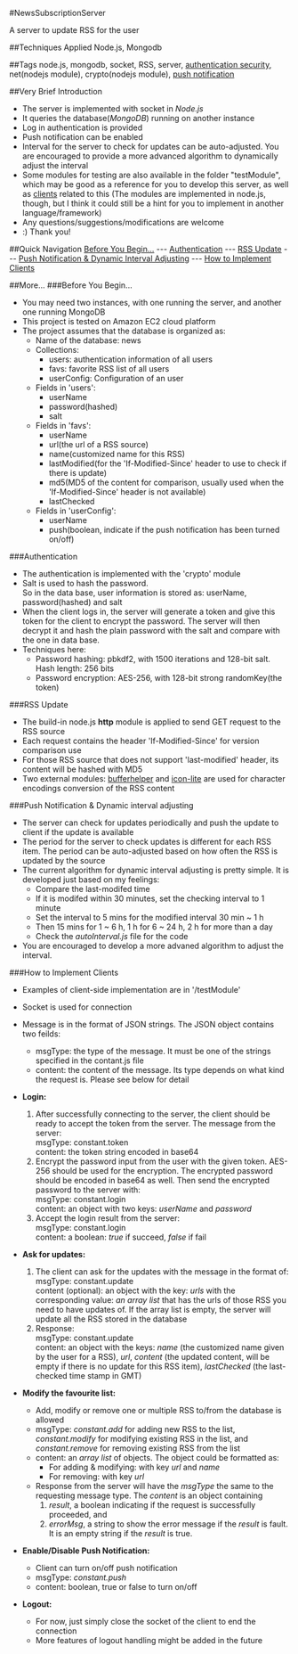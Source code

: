 #NewsSubscriptionServer

A server to update RSS for the user

##Techniques Applied
Node.js, Mongodb

##Tags
node.js, mongodb, socket, RSS, server, [authentication security](#authentication), net(nodejs module), crypto(nodejs module), [push notification](#push-notification--dynamic-interval-adjusting)

##Very Brief Introduction
* The server is implemented with socket in *Node.js*
* It queries the database(*MongoDB*) running on another instance
* Log in authentication is provided
* Push notification can be enabled
* Interval for the server to check for updates can be auto-adjusted. You are encouraged to provide a more advanced algorithm to dynamically adjust the interval
* Some modules for testing are also available in the folder "testModule", which may be good as a reference for you to develop this server, as well as [clients](#how-to-implement-clients) related to this (The modules are implemented in node.js, though, but I think it could still be a hint for you to implement in another language/framework)
* Any questions/suggestions/modifications are welcome
* :) Thank you!

##Quick Navigation
[Before You Begin...](#before-you-begin) --- [Authentication](#authentication) --- [RSS Update](#rss-update) --- 
[Push Notification & Dynamic Interval Adjusting](#push-notification--dynamic-interval-adjusting) --- [How to Implement Clients](#how-to-implement-clients)

##More...
###Before You Begin...

* You may need two instances, with one running the server, and another one running MongoDB
* This project is tested on Amazon EC2 cloud platform
* The project assumes that the database is organized as:
	* Name of the database: news
	* Collections: 
		* users: authentication information of all users
		* favs: favorite RSS list of all users
		* userConfig: Configuration of an user
	* Fields in 'users': 
		* userName
		* password(hashed)
		* salt
	* Fields in 'favs': 
		* userName
		* url(the url of a RSS source)
		* name(customized name for this RSS)
		* lastModified(for the 'If-Modified-Since' header to use to check if there is update)
		* md5(MD5 of the content for comparison, usually used when the 'If-Modified-Since' header is not available)
		* lastChecked
	* Fields in 'userConfig':
		* userName
		* push(boolean, indicate if the push notification has been turned on/off)

###Authentication
* The authentication is implemented with the 'crypto' module
* Salt is used to hash the password.	
  So in the data base, user information is stored as: userName, password(hashed) and salt
* When the client logs in, the server will generate a token and give this token for the client to encrypt the password.	
  The server will then decrypt it and hash the plain password with the salt and compare with the one in data base.
* Techniques here: 
	* Password hashing: pbkdf2, with 1500 iterations and 128-bit salt. Hash length: 256 bits
	* Password encryption: AES-256, with 128-bit strong randomKey(the token)

###RSS Update
* The build-in node.js **http** module is applied to send GET request to the RSS source
* Each request contains the header 'If-Modified-Since' for version comparison use
* For those RSS source that does not support 'last-modified' header, its content will be hashed with MD5
* Two external modules: [bufferhelper](https://github.com/JacksonTian/bufferhelper) 
  and [icon-lite](https://github.com/ashtuchkin/iconv-lite) are used for character encodings conversion of the RSS content

###Push Notification & Dynamic interval adjusting
* The server can check for updates periodically and push the update to client if the update is available
* The period for the server to check updates is different for each RSS item. 
The period can be auto-adjusted based on how often the RSS is updated by the source
* The current algorithm for dynamic interval adjusting is pretty simple. It is developed just based on my feelings:
	* Compare the last-modifed time
	* If it is modifed within 30 minutes, set the checking interval to 1 minute
	* Set the interval to 5 mins for the modified interval 30 min ~ 1 h
	* Then 15 mins for 1 ~ 6 h, 1 h for 6 ~ 24 h, 2 h for more than a day
	* Check the *autoInterval.js* file for the code
* You are encouraged to develop a more advaned algorithm to adjust the interval.

###How to Implement Clients
* Examples of client-side implementation are in '/testModule'
* Socket is used for connection
* Message is in the format of JSON strings. The JSON object contains two feilds: 
	* msgType: the type of the message. It must be one of the strings specified in the contant.js file
	* content: the content of the message. Its type depends on what kind the request is. Please see below for detail
	
* **Login:**
	1. After successfully connecting to the server, the client should be ready to accept the token from the server. The message from the server: <br/>
	   msgType: constant.token<br/>
	   content: the token string encoded in base64
	2. Encrypt the password input from the user with the given token. AES-256 should be used for the encryption. The encrypted password should be encoded in base64 as well.
	   Then send the encrypted password to the server with: <br/>
	   msgType: constant.login<br/>
	   content: an object with two keys: *userName* and *password*
	3. Accept the login result from the server: <br/>
	   msgType: constant.login<br/>
	   content: a boolean: *true* if succeed, *false* if fail
	
* **Ask for updates:**
	1. The client can ask for the updates with the message in the format of:<br/>
	   msgType: constant.update<br/>
	   content (optional): an object with the key: *urls* with the corresponding value: *an array list* that has the urls of those RSS you need to have updates of. 
	   If the array list is empty, the server will update all the RSS stored in the database
	2. Response: <br/>
	   msgType: constant.update<br/>
	   content: an object with the keys: *name* (the customized name given by the user for a RSS), 
	   *url*, *content* (the updated content, will be empty if there is no update for this RSS item), *lastChecked* (the last-checked time stamp in GMT)
	
* **Modify the favourite list:**
	* Add, modify or remove one or multiple RSS to/from the database is allowed
	* msgType: *constant.add* for adding new RSS to the list, 
				     *constant.modify* for modifying existing RSS in the list, and 
				     *constant.remove* for removing existing RSS from the list
	* content: an *array list* of objects. The object could be formatted as:
		* For adding & modifying: with key *url* and *name*
		* For removing: with key *url*
	* Response from the server will have the *msgType* the same to the requesting message type. 
	  The *content* is an object containing 
	  1. *result*, a boolean indicating if the request is successfully proceeded, and 
	  2. *errorMsg*, a string to show the error message if the *result* is fault. It is an empty string if the *result* is true.
	
* **Enable/Disable Push Notification:**
	* Client can turn on/off push notification
	* msgType: *constant.push*
	* content: boolean, true or false to turn on/off
	
* **Logout:**
	* For now, just simply close the socket of the client to end the connection
	* More features of logout handling might be added in the future
